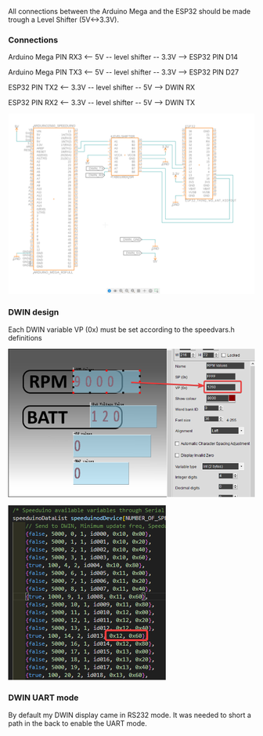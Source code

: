 All connections between the Arduino Mega and the ESP32 should be made trough a Level Shifter (5V<->3.3V).

### Connections

Arduino Mega PIN RX3 <-- 5V -- level shifter -- 3.3V --> ESP32 PIN D14

Arduino Mega PIN TX3 <-- 5V -- level shifter -- 3.3V --> ESP32 PIN D27

ESP32 PIN TX2 <-- 3.3V -- level shifter -- 5V --> DWIN RX

ESP32 PIN RX2 <-- 3.3V -- level shifter -- 5V --> DWIN TX

![Alt text](image.png)

### DWIN design

Each DWIN variable VP (0x) must be set according to the speedvars.h definitions

![Alt text](gv4t7ZXSfb.png)

![Alt text](Code_Fq3s8iW2Dz.png)

### DWIN UART mode

By default my DWIN display came in RS232 mode. It was needed to short a path in the back to enable the UART mode.
